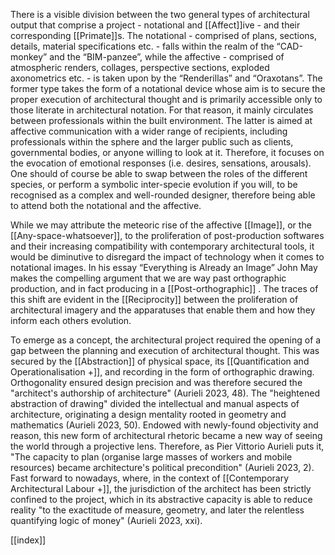 There is a visible division between the two general types of architectural output that comprise a project - notational and [[Affect]]ive - and their corresponding [[Primate]]s. The notational - comprised of plans, sections, details, material specifications etc. - falls within the realm of the “CAD-monkey” and the “BIM-panzee”, while the affective - comprised of atmospheric renders, collages, perspective sections, exploded axonometrics etc. - is taken upon by the “Renderillas” and “Oraxotans”. The former type takes the form of a notational device whose aim is to secure the proper execution of architectural thought and is primarily accessible only to those literate in architectural notation. For that reason, it mainly circulates between professionals within the built environment. The latter is aimed at affective communication with a wider range of recipients, including professionals within the sphere and the larger public such as clients, governmental bodies, or anyone willing to look at it. Therefore, it focuses on the evocation of emotional responses (i.e. desires, sensations, arousals). One should of course be able to swap between the roles of the different species, or perform a symbolic inter-specie evolution if you will, to be recognised as a complex and well-rounded designer, therefore being able to attend both the notational and the affective. 

While we may attribute the meteoric rise of the affective [[Image]], or the [[Any-space-whatsoever]], to the proliferation of post-production softwares and their increasing compatibility with contemporary architectural tools, it would be diminutive to disregard the impact of technology when it comes to notational images. In his essay “Everything is Already an Image” John May makes the compelling argument that we are way past orthographic production, and in fact producing in a [[Post-orthographic]] . The traces of this shift are evident in the [[Reciprocity]] between the proliferation of architectural imagery and the apparatuses that enable them and how they inform each others evolution.  

To emerge as a concept, the architectural project required the opening of a gap between the planning and execution of architectural thought. This was secured by the [[Abstraction]] of physical space, its [[Quantification and Operationalisation +]], and recording in the form of orthographic drawing. Orthogonality ensured design precision and was therefore secured the "architect's authorship of architecture" (Aurieli 2023, 48). The "heightened abstraction of drawing" divided the intellectual and manual aspects of architecture, originating a design mentality rooted in geometry and mathematics (Aurieli 2023, 50). Endowed with newly-found objectivity and reason, this new form of architectural rhetoric became a new way of seeing the world through a projective lens. Therefore, as Pier Vittorio Aurieli puts it, "The capacity to plan (organise large masses of workers and mobile resources) became architecture's political precondition" (Aurieli 2023, 2).  Fast forward to nowadays, where, in the context of [[Contemporary Architectural Labour +]], the jurisdiction of the architect has been strictly confined to the project, which in its abstractive capacity is able to reduce reality "to the exactitude of measure, geometry, and later the relentless quantifying logic of money" (Aurieli 2023, xxi). 


[[index]]



